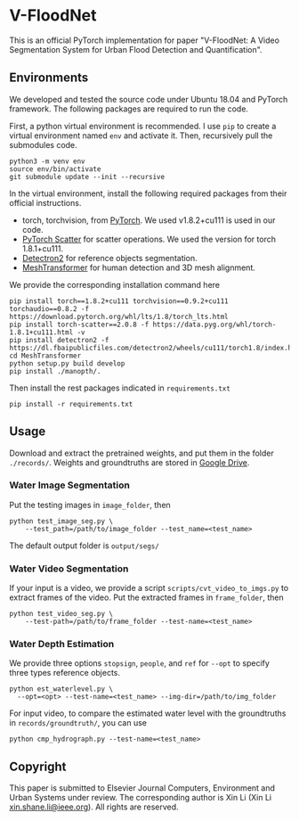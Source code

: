 # V-FloodNet

This is an official PyTorch implementation for paper "V-FloodNet: A Video Segmentation System for Urban Flood Detection and Quantification".

## Environments
We developed and tested the source code under Ubuntu 18.04 and PyTorch framework. 
The following packages are required to run the code.

First, a python virtual environment is recommended. 
I use `pip` to create a virtual environment named `env` and activate it.
Then, recursively pull the submodules code.

```shell
python3 -m venv env
source env/bin/activate
git submodule update --init --recursive
```

In the virtual environment, install the following required packages from their official instructions.

- torch, torchvision, from [PyTorch](https://pytorch.org). We used v1.8.2+cu111 is used in our code. 
- [PyTorch Scatter](https://github.com/rusty1s/pytorch_scatter) for scatter operations. We used the version for torch 1.8.1+cu111. 
- [Detectron2](https://github.com/facebookresearch/detectron2) for reference objects segmentation.
- [MeshTransformer](https://github.com/microsoft/MeshTransformer) for human detection and 3D mesh alignment.

We provide the corresponding installation command here

```shell
pip install torch==1.8.2+cu111 torchvision==0.9.2+cu111 torchaudio==0.8.2 -f https://download.pytorch.org/whl/lts/1.8/torch_lts.html
pip install torch-scatter==2.0.8 -f https://data.pyg.org/whl/torch-1.8.1+cu111.html -v
pip install detectron2 -f https://dl.fbaipublicfiles.com/detectron2/wheels/cu111/torch1.8/index.html
cd MeshTransformer
python setup.py build develop
pip install ./manopth/.
```

Then install the rest packages indicated in `requirements.txt`
```shell
pip install -r requirements.txt
```

## Usage

Download and extract the pretrained weights, and put them in the folder `./records/`. Weights and groundtruths are stored in [Google Drive](https://drive.google.com/file/d/1r0YmT24t4uMwi4xtSLXD5jyaMIuMzorS/view?usp=sharing).

### Water Image Segmentation
Put the testing images in `image_folder`, then
```shell
python test_image_seg.py \
    --test_path=/path/to/image_folder --test_name=<test_name>
```
The default output folder is `output/segs/`

### Water Video Segmentation
If your input is a video, we provide a script `scripts/cvt_video_to_imgs.py` to extract frames of the video.
Put the extracted frames in `frame_folder`, then
```shell
python test_video_seg.py \
    --test-path=/path/to/frame_folder --test-name=<test_name>
```

### Water Depth Estimation

We provide three options `stopsign`, `people`, and `ref` for `--opt` to specify three types reference objects.
```shell
python est_waterlevel.py \
  --opt=<opt> --test-name=<test_name> --img-dir=/path/to/img_folder
```
For input video, to compare the estimated water level with the groundtruths in `records/groundtruth/`, you can use 
```shell
python cmp_hydrograph.py --test-name=<test_name>
```

## Copyright
This paper is submitted to Elsevier Journal Computers, Environment and Urban Systems under review. The corresponding author is Xin Li (Xin Li <xin.shane.li@ieee.org>).  All rights are reserved.
